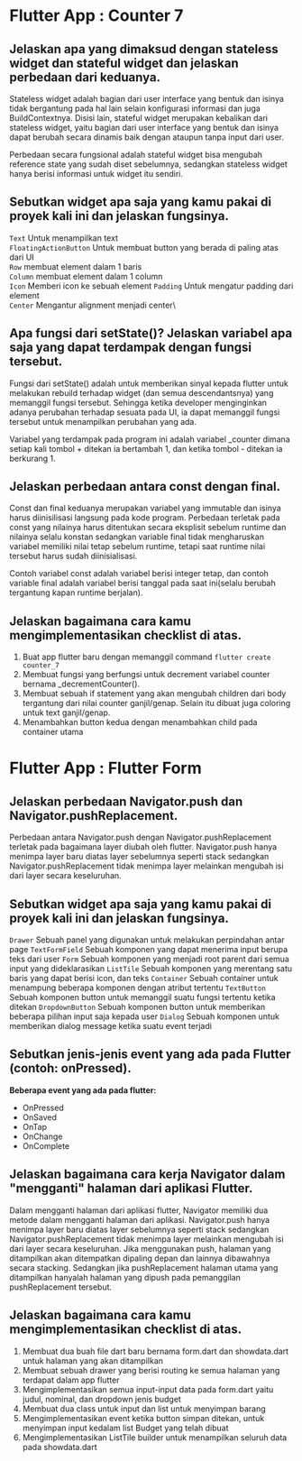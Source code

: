 # Flutter App : Counter 7

## Jelaskan apa yang dimaksud dengan stateless widget dan stateful widget dan jelaskan perbedaan dari keduanya.

Stateless widget adalah bagian dari user interface yang bentuk dan isinya tidak bergantung pada hal lain selain konfigurasi informasi dan juga BuildContextnya. Disisi lain, stateful widget merupakan kebalikan dari stateless widget, yaitu bagian dari user interface yang bentuk dan isinya dapat berubah secara dinamis baik dengan ataupun tanpa input dari user. 

Perbedaan secara fungsional adalah stateful widget bisa mengubah reference state yang sudah diset sebelumnya, sedangkan stateless widget hanya berisi informasi untuk widget itu sendiri.

## Sebutkan widget apa saja yang kamu pakai di proyek kali ini dan jelaskan fungsinya.

<code>Text</code> Untuk menampilkan text\
<code>FloatingActionButton</code> Untuk membuat button yang berada di paling atas dari UI\
<code>Row</code> membuat element dalam 1 baris\
<code>Column</code> membuat element dalam 1 column\
<code>Icon</code> Memberi icon ke sebuah element
<code>Padding</code> Untuk mengatur padding dari element\
<code>Center</code> Mengantur alignment menjadi center\

## Apa fungsi dari setState()? Jelaskan variabel apa saja yang dapat terdampak dengan fungsi tersebut.

Fungsi dari setState() adalah untuk memberikan sinyal kepada flutter untuk melakukan rebuild terhadap widget (dan semua descendantsnya) yang memanggil fungsi tersebut. Sehingga ketika developer menginginkan adanya perubahan terhadap sesuata pada UI, ia dapat memanggil fungsi tersebut untuk menampilkan perubahan yang ada.

Variabel yang terdampak pada program ini adalah variabel _counter dimana setiap kali tombol + ditekan ia bertambah 1, dan ketika tombol - ditekan ia berkurang 1.

## Jelaskan perbedaan antara const dengan final.

Const dan final keduanya merupakan variabel yang immutable dan isinya harus diinisilisasi langsung pada kode program. Perbedaan terletak pada const yang nilainya harus ditentukan secara eksplisit sebelum runtime dan nilainya selalu konstan sedangkan variable final tidak mengharuskan variabel memiliki nilai tetap sebelum runtime, tetapi saat runtime nilai tersebut harus sudah diinisialisasi. 

Contoh variabel const adalah variabel berisi integer tetap, dan contoh variable final adalah variabel berisi tanggal pada saat ini(selalu berubah tergantung kapan runtime berjalan).

## Jelaskan bagaimana cara kamu mengimplementasikan checklist di atas.

1. Buat app flutter baru dengan memanggil command <code>flutter create counter_7</code>
2. Membuat fungsi yang berfungsi untuk decrement variabel counter bernama _decrementCounter().
3. Membuat sebuah if statement yang akan mengubah children dari body tergantung dari nilai counter ganjil/genap. Selain itu dibuat juga coloring untuk text ganjil/genap.
4. Menambahkan button kedua dengan menambahkan child pada container utama

# Flutter App : Flutter Form

## Jelaskan perbedaan Navigator.push dan Navigator.pushReplacement.

Perbedaan antara Navigator.push dengan Navigator.pushReplacement terletak pada bagaimana layer diubah oleh flutter. Navigator.push hanya menimpa layer baru diatas layer sebelumnya seperti stack sedangkan Navigator.pushReplacement tidak menimpa layer melainkan mengubah isi dari layer secara keseluruhan.

## Sebutkan widget apa saja yang kamu pakai di proyek kali ini dan jelaskan fungsinya.

<code>Drawer</code>         Sebuah panel yang digunakan untuk melakukan perpindahan antar page
<code>TextFormField</code>  Sebuah komponen yang dapat menerima input berupa teks dari user
<code>Form</code>           Sebuah komponen yang menjadi root parent dari semua input yang dideklarasikan 
<code>ListTile</code>       Sebuah komponen yang merentang satu baris yang dapat berisi icon, dan teks
<code>Container</code>      Sebuah container untuk menampung beberapa komponen dengan atribut tertentu
<code>TextButton</code>     Sebuah komponen button untuk memanggil suatu fungsi tertentu ketika ditekan
<code>DropdownButton</code> Sebuah komponen button untuk memberikan beberapa pilihan input saja kepada user
<code>Dialog</code>         Sebuah komponen untuk memberikan dialog message ketika suatu event terjadi

## Sebutkan jenis-jenis event yang ada pada Flutter (contoh: onPressed).
**Beberapa event yang ada pada flutter:**
- OnPressed
- OnSaved
- OnTap
- OnChange
- OnComplete
## Jelaskan bagaimana cara kerja Navigator dalam "mengganti" halaman dari aplikasi Flutter.

Dalam mengganti halaman dari aplikasi flutter, Navigator memiliki dua metode dalam mengganti halaman dari aplikasi. Navigator.push hanya menimpa layer baru diatas layer sebelumnya seperti stack sedangkan Navigator.pushReplacement tidak menimpa layer melainkan mengubah isi dari layer secara keseluruhan. Jika menggunakan push, halaman yang ditampilkan akan ditempatkan dipaling depan dan lainnya dibawahnya secara stacking. Sedangkan jika pushReplacement halaman utama yang ditampilkan hanyalah halaman yang dipush pada pemanggilan pushReplacement tersebut.

## Jelaskan bagaimana cara kamu mengimplementasikan checklist di atas.

1. Membuat dua buah file dart baru bernama form.dart dan showdata.dart untuk halaman yang akan ditampilkan
2. Membuat sebuah drawer yang berisi routing ke semua halaman yang terdapat dalam app flutter
3. Mengimplementasikan semua input-input data pada form.dart yaitu judul, nominal, dan dropdown jenis budget
4. Membuat dua class untuk input dan list untuk menyimpan barang
5. Mengimplementasikan event ketika button simpan ditekan, untuk menyimpan input kedalam list Budget yang telah dibuat
6. Mengimplementasikan ListTile builder untuk menampilkan seluruh data pada showdata.dart